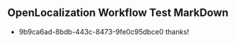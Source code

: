 ## OpenLocalization Workflow Test MarkDown
* 9b9ca6ad-8bdb-443c-8473-9fe0c95dbce0 thanks!

<!--HONumber=Aug16_HO4-->


